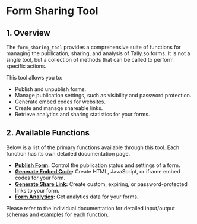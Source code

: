 # Form Sharing Tool

## 1. Overview

The `form_sharing_tool` provides a comprehensive suite of functions for managing the publication, sharing, and analysis of Tally.so forms. It is not a single tool, but a collection of methods that can be called to perform specific actions.

This tool allows you to:
- Publish and unpublish forms.
- Manage publication settings, such as visibility and password protection.
- Generate embed codes for websites.
- Create and manage shareable links.
- Retrieve analytics and sharing statistics for your forms.

## 2. Available Functions

Below is a list of the primary functions available through this tool. Each function has its own detailed documentation page.

- **[Publish Form](./publish-form.md):** Control the publication status and settings of a form.
- **[Generate Embed Code](./generate-embed-code.md):** Create HTML, JavaScript, or iframe embed codes for your form.
- **[Generate Share Link](./generate-share-link.md):** Create custom, expiring, or password-protected links to your form.
- **[Form Analytics](./form-analytics.md):** Get analytics data for your forms.

Please refer to the individual documentation for detailed input/output schemas and examples for each function. 